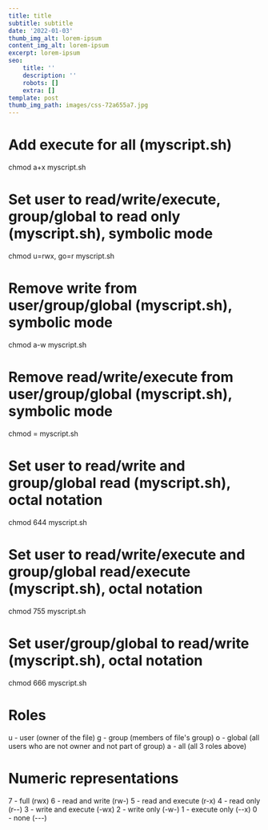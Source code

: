 ```yaml
---
title: title
subtitle: subtitle
date: '2022-01-03'
thumb_img_alt: lorem-ipsum
content_img_alt: lorem-ipsum
excerpt: lorem-ipsum
seo:
    title: ''
    description: ''
    robots: []
    extra: []
template: post
thumb_img_path: images/css-72a655a7.jpg
---
```


# Add execute for all (myscript.sh)

chmod a+x myscript.sh

# Set user to read/write/execute, group/global to read only (myscript.sh), symbolic mode

chmod u=rwx, go=r myscript.sh

# Remove write from user/group/global (myscript.sh), symbolic mode

chmod a-w myscript.sh

# Remove read/write/execute from user/group/global (myscript.sh), symbolic mode

chmod = myscript.sh

# Set user to read/write and group/global read (myscript.sh), octal notation

chmod 644 myscript.sh

# Set user to read/write/execute and group/global read/execute (myscript.sh), octal notation

chmod 755 myscript.sh

# Set user/group/global to read/write (myscript.sh), octal notation

chmod 666 myscript.sh

# Roles

u - user (owner of the file)
g - group (members of file's group)
o - global (all users who are not owner and not part of group)
a - all (all 3 roles above)

# Numeric representations

7 - full (rwx)
6 - read and write (rw-)
5 - read and execute (r-x)
4 - read only (r--)
3 - write and execute (-wx)
2 - write only (-w-)
1 - execute only (--x)
0 - none (---)
